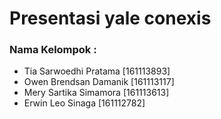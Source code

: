 # Presentasi yale conexis
### Nama Kelompok :

- Tia Sarwoedhi Pratama [161113893]
- Owen Brendsan Damanik [161113117]
- Mery Sartika Simamora [161113613]
- Erwin Leo Sinaga [161112782]